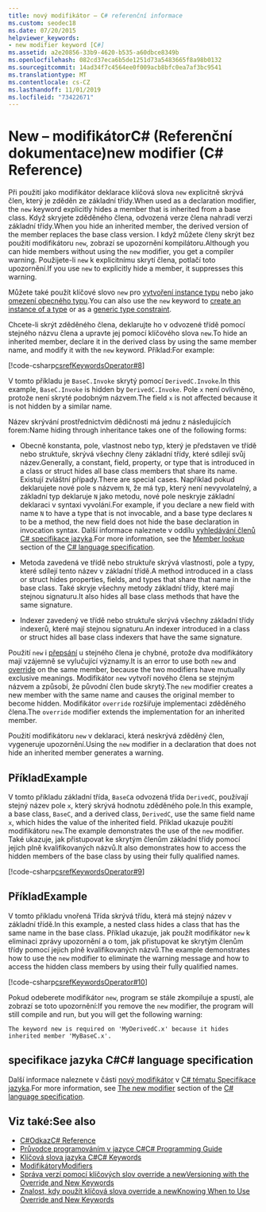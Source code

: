 ```yaml
---
title: nový modifikátor – C# referenční informace
ms.custom: seodec18
ms.date: 07/20/2015
helpviewer_keywords:
- new modifier keyword [C#]
ms.assetid: a2e20856-33b9-4620-b535-a60dbce8349b
ms.openlocfilehash: 082cd37eca6b5de1251d73a5483665f8a98b0132
ms.sourcegitcommit: 14ad34f7c4564ee0f009acb8bfc0ea7af3bc9541
ms.translationtype: MT
ms.contentlocale: cs-CZ
ms.lasthandoff: 11/01/2019
ms.locfileid: "73422671"
---
```

# <a name="new-modifier-c-reference"></a><span data-ttu-id="9a1fa-102">New – modifikátorC# (Referenční dokumentace)</span><span class="sxs-lookup"><span data-stu-id="9a1fa-102">new modifier (C# Reference)</span></span>

<span data-ttu-id="9a1fa-103">Při použití jako modifikátor deklarace klíčová slova `new` explicitně skrývá člen, který je zděděn ze základní třídy.</span><span class="sxs-lookup"><span data-stu-id="9a1fa-103">When used as a declaration modifier, the `new` keyword explicitly hides a member that is inherited from a base class.</span></span> <span data-ttu-id="9a1fa-104">Když skryjete zděděného člena, odvozená verze člena nahradí verzi základní třídy.</span><span class="sxs-lookup"><span data-stu-id="9a1fa-104">When you hide an inherited member, the derived version of the member replaces the base class version.</span></span> <span data-ttu-id="9a1fa-105">I když můžete členy skrýt bez použití modifikátoru `new`, zobrazí se upozornění kompilátoru.</span><span class="sxs-lookup"><span data-stu-id="9a1fa-105">Although you can hide members without using the `new` modifier, you get a compiler warning.</span></span> <span data-ttu-id="9a1fa-106">Použijete-li `new` k explicitnímu skrytí člena, potlačí toto upozornění.</span><span class="sxs-lookup"><span data-stu-id="9a1fa-106">If you use `new` to explicitly hide a member, it suppresses this warning.</span></span>

<span data-ttu-id="9a1fa-107">Můžete také použít klíčové slovo `new` pro [vytvoření instance typu](../operators/new-operator.md) nebo jako [omezení obecného typu](./new-constraint.md).</span><span class="sxs-lookup"><span data-stu-id="9a1fa-107">You can also use the `new` keyword to [create an instance of a type](../operators/new-operator.md) or as a [generic type constraint](./new-constraint.md).</span></span>

<span data-ttu-id="9a1fa-108">Chcete-li skrýt zděděného člena, deklarujte ho v odvozené třídě pomocí stejného názvu člena a upravte jej pomocí klíčového slova `new`.</span><span class="sxs-lookup"><span data-stu-id="9a1fa-108">To hide an inherited member, declare it in the derived class by using the same member name, and modify it with the `new` keyword.</span></span> <span data-ttu-id="9a1fa-109">Příklad:</span><span class="sxs-lookup"><span data-stu-id="9a1fa-109">For example:</span></span>

[!code-csharp[csrefKeywordsOperator#8](~/samples/snippets/csharp/VS_Snippets_VBCSharp/csrefKeywordsOperator/CS/csrefKeywordsOperators.cs#8)]

<span data-ttu-id="9a1fa-110">V tomto příkladu je `BaseC.Invoke` skrytý pomocí `DerivedC.Invoke`.</span><span class="sxs-lookup"><span data-stu-id="9a1fa-110">In this example, `BaseC.Invoke` is hidden by `DerivedC.Invoke`.</span></span> <span data-ttu-id="9a1fa-111">Pole `x` není ovlivněno, protože není skryté podobným názvem.</span><span class="sxs-lookup"><span data-stu-id="9a1fa-111">The field `x` is not affected because it is not hidden by a similar name.</span></span>

<span data-ttu-id="9a1fa-112">Název skrývání prostřednictvím dědičnosti má jednu z následujících forem:</span><span class="sxs-lookup"><span data-stu-id="9a1fa-112">Name hiding through inheritance takes one of the following forms:</span></span>

- <span data-ttu-id="9a1fa-113">Obecně konstanta, pole, vlastnost nebo typ, který je představen ve třídě nebo struktuře, skrývá všechny členy základní třídy, které sdílejí svůj název.</span><span class="sxs-lookup"><span data-stu-id="9a1fa-113">Generally, a constant, field, property, or type that is introduced in a class or struct hides all base class members that share its name.</span></span> <span data-ttu-id="9a1fa-114">Existují zvláštní případy.</span><span class="sxs-lookup"><span data-stu-id="9a1fa-114">There are special cases.</span></span> <span data-ttu-id="9a1fa-115">Například pokud deklarujete nové pole s názvem `N`, že má typ, který není nevyvolatelný, a základní typ deklaruje `N` jako metodu, nové pole neskryje základní deklaraci v syntaxi vyvolání.</span><span class="sxs-lookup"><span data-stu-id="9a1fa-115">For example, if you declare a new field with name `N` to have a type that is not invocable, and a base type declares `N` to be a method, the new field does not hide the base declaration in invocation syntax.</span></span> <span data-ttu-id="9a1fa-116">Další informace naleznete v oddílu [vyhledávání členů](~/_csharplang/spec/expressions.md#member-lookup) [ C# specifikace jazyka](~/_csharplang/spec/introduction.md).</span><span class="sxs-lookup"><span data-stu-id="9a1fa-116">For more information, see the [Member lookup](~/_csharplang/spec/expressions.md#member-lookup) section of the [C# language specification](~/_csharplang/spec/introduction.md).</span></span>

- <span data-ttu-id="9a1fa-117">Metoda zavedená ve třídě nebo struktuře skrývá vlastnosti, pole a typy, které sdílejí tento název v základní třídě.</span><span class="sxs-lookup"><span data-stu-id="9a1fa-117">A method introduced in a class or struct hides properties, fields, and types that share that name in the base class.</span></span> <span data-ttu-id="9a1fa-118">Také skryje všechny metody základní třídy, které mají stejnou signaturu.</span><span class="sxs-lookup"><span data-stu-id="9a1fa-118">It also hides all base class methods that have the same signature.</span></span>

- <span data-ttu-id="9a1fa-119">Indexer zavedený ve třídě nebo struktuře skrývá všechny základní třídy indexerů, které mají stejnou signaturu.</span><span class="sxs-lookup"><span data-stu-id="9a1fa-119">An indexer introduced in a class or struct hides all base class indexers that have the same signature.</span></span>

<span data-ttu-id="9a1fa-120">Použití `new` i [přepsání](override.md) u stejného člena je chybné, protože dva modifikátory mají vzájemně se vylučující významy.</span><span class="sxs-lookup"><span data-stu-id="9a1fa-120">It is an error to use both `new` and [override](override.md) on the same member, because the two modifiers have mutually exclusive meanings.</span></span> <span data-ttu-id="9a1fa-121">Modifikátor `new` vytvoří nového člena se stejným názvem a způsobí, že původní člen bude skrytý.</span><span class="sxs-lookup"><span data-stu-id="9a1fa-121">The `new` modifier creates a new member with the same name and causes the original member to become hidden.</span></span> <span data-ttu-id="9a1fa-122">Modifikátor `override` rozšiřuje implementaci zděděného člena.</span><span class="sxs-lookup"><span data-stu-id="9a1fa-122">The `override` modifier extends the implementation for an inherited member.</span></span>

<span data-ttu-id="9a1fa-123">Použití modifikátoru `new` v deklaraci, která neskrývá zděděný člen, vygeneruje upozornění.</span><span class="sxs-lookup"><span data-stu-id="9a1fa-123">Using the `new` modifier in a declaration that does not hide an inherited member generates a warning.</span></span>

## <a name="example"></a><span data-ttu-id="9a1fa-124">Příklad</span><span class="sxs-lookup"><span data-stu-id="9a1fa-124">Example</span></span>

<span data-ttu-id="9a1fa-125">V tomto příkladu základní třída, `BaseC`a odvozená třída `DerivedC`, používají stejný název pole `x`, který skrývá hodnotu zděděného pole.</span><span class="sxs-lookup"><span data-stu-id="9a1fa-125">In this example, a base class, `BaseC`, and a derived class, `DerivedC`, use the same field name `x`, which hides the value of the inherited field.</span></span> <span data-ttu-id="9a1fa-126">Příklad ukazuje použití modifikátoru `new`.</span><span class="sxs-lookup"><span data-stu-id="9a1fa-126">The example demonstrates the use of the `new` modifier.</span></span> <span data-ttu-id="9a1fa-127">Také ukazuje, jak přistupovat ke skrytým členům základní třídy pomocí jejich plně kvalifikovaných názvů.</span><span class="sxs-lookup"><span data-stu-id="9a1fa-127">It also demonstrates how to access the hidden members of the base class by using their fully qualified names.</span></span>

[!code-csharp[csrefKeywordsOperator#9](~/samples/snippets/csharp/VS_Snippets_VBCSharp/csrefKeywordsOperator/CS/csrefKeywordsOperators.cs#9)]

## <a name="example"></a><span data-ttu-id="9a1fa-128">Příklad</span><span class="sxs-lookup"><span data-stu-id="9a1fa-128">Example</span></span>

<span data-ttu-id="9a1fa-129">V tomto příkladu vnořená Třída skrývá třídu, která má stejný název v základní třídě.</span><span class="sxs-lookup"><span data-stu-id="9a1fa-129">In this example, a nested class hides a class that has the same name in the base class.</span></span> <span data-ttu-id="9a1fa-130">Příklad ukazuje, jak použít modifikátor `new` k eliminaci zprávy upozornění a o tom, jak přistupovat ke skrytým členům třídy pomocí jejich plně kvalifikovaných názvů.</span><span class="sxs-lookup"><span data-stu-id="9a1fa-130">The example demonstrates how to use the `new` modifier to eliminate the warning message and how to access the hidden class members by using their fully qualified names.</span></span>

[!code-csharp[csrefKeywordsOperator#10](~/samples/snippets/csharp/VS_Snippets_VBCSharp/csrefKeywordsOperator/CS/csrefKeywordsOperators.cs#10)]

<span data-ttu-id="9a1fa-131">Pokud odeberete modifikátor `new`, program se stále zkompiluje a spustí, ale zobrazí se toto upozornění:</span><span class="sxs-lookup"><span data-stu-id="9a1fa-131">If you remove the `new` modifier, the program will still compile and run, but you will get the following warning:</span></span>

```text
The keyword new is required on 'MyDerivedC.x' because it hides inherited member 'MyBaseC.x'.
```

## <a name="c-language-specification"></a><span data-ttu-id="9a1fa-132">specifikace jazyka C#</span><span class="sxs-lookup"><span data-stu-id="9a1fa-132">C# language specification</span></span>

<span data-ttu-id="9a1fa-133">Další informace naleznete v části [nový modifikátor](~/_csharplang/spec/classes.md#the-new-modifier) v [ C# tématu Specifikace jazyka](~/_csharplang/spec/introduction.md).</span><span class="sxs-lookup"><span data-stu-id="9a1fa-133">For more information, see [The new modifier](~/_csharplang/spec/classes.md#the-new-modifier) section of the [C# language specification](~/_csharplang/spec/introduction.md).</span></span>

## <a name="see-also"></a><span data-ttu-id="9a1fa-134">Viz také:</span><span class="sxs-lookup"><span data-stu-id="9a1fa-134">See also</span></span>

- [<span data-ttu-id="9a1fa-135">C#Odkaz</span><span class="sxs-lookup"><span data-stu-id="9a1fa-135">C# Reference</span></span>](../../language-reference/index.md)
- [<span data-ttu-id="9a1fa-136">Průvodce programováním v jazyce C#</span><span class="sxs-lookup"><span data-stu-id="9a1fa-136">C# Programming Guide</span></span>](../../programming-guide/index.md)
- [<span data-ttu-id="9a1fa-137">Klíčová slova jazyka C#</span><span class="sxs-lookup"><span data-stu-id="9a1fa-137">C# Keywords</span></span>](index.md)
- [<span data-ttu-id="9a1fa-138">Modifikátory</span><span class="sxs-lookup"><span data-stu-id="9a1fa-138">Modifiers</span></span>](index.md)
- [<span data-ttu-id="9a1fa-139">Správa verzí pomocí klíčových slov override a new</span><span class="sxs-lookup"><span data-stu-id="9a1fa-139">Versioning with the Override and New Keywords</span></span>](../../programming-guide/classes-and-structs/versioning-with-the-override-and-new-keywords.md)
- [<span data-ttu-id="9a1fa-140">Znalost, kdy použít klíčová slova override a new</span><span class="sxs-lookup"><span data-stu-id="9a1fa-140">Knowing When to Use Override and New Keywords</span></span>](../../programming-guide/classes-and-structs/knowing-when-to-use-override-and-new-keywords.md)
